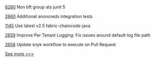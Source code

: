 
[6260](https://github.com/hyperledger/besu/pull/6260) Non bft group ats junit 5

[2660](https://github.com/hyperledger/aries-cloudagent-python/pull/2660) Additional anoncreds integration tests

[1145](https://github.com/hyperledger/fabric-samples/pull/1145) Use latest v2.5 fabric-chaincode-java

[2659](https://github.com/hyperledger/aries-cloudagent-python/pull/2659) Improve Per Tenant Logging: Fix issues around default log file path

[2658](https://github.com/hyperledger/aries-cloudagent-python/pull/2658) Update snyk workflow to execute on Pull Request


[See more >>>](https://start-here.hyperledger.org/pull-requests)
